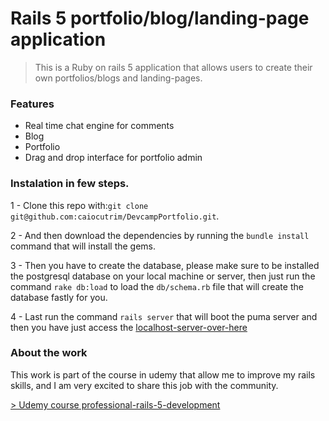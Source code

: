 # Rails 5 portfolio/blog/landing-page application

> This is a Ruby on rails 5 application that allows users to create their own portfolios/blogs and landing-pages.

### Features

- Real time chat engine for comments
- Blog
- Portfolio
- Drag and drop interface for portfolio admin

### Instalation in few steps.
1 - Clone this repo with:```git clone git@github.com:caiocutrim/DevcampPortfolio.git```.

2 - And then download the dependencies by running the ```bundle install``` command that will install the gems.

3 - Then you have to create the database, please make sure to be installed the postgresql database on your local machine or server, then just run the command ```rake db:load``` to load the ```db/schema.rb``` file that will create the database fastly for you.

4 - Last run the command ```rails server``` that will boot the puma server and then you have just access the [localhost-server-over-here](http://localhost:3000)

### About the work
This work is part of the course in udemy that allow me to improve my rails skills, and I am very excited to share this job with the community.

[> Udemy course professional-rails-5-development](https://www.udemy.com/share/1005bcBUIYdldTQ34=/)